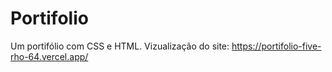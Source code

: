 # Portifolio
Um portifólio com CSS e HTML.
Vizualização do site: https://portifolio-five-rho-64.vercel.app/
